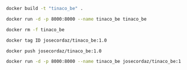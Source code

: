 
```bash
    docker build -t "tinaco_be" .
```

```bash
    docker run -d -p 8000:8000 --name tinaco_be tinaco_be
```

```bash
    docker rm -f tinaco_be
```

```bash
    docker tag ID josecordaz/tinaco_be:1.0
```

```bash
    docker push josecordaz/tinaco_be:1.0
```

```bash
    docker run -d -p 8000:8000 --name tinaco_be josecordaz/tinaco_be:1.0
```